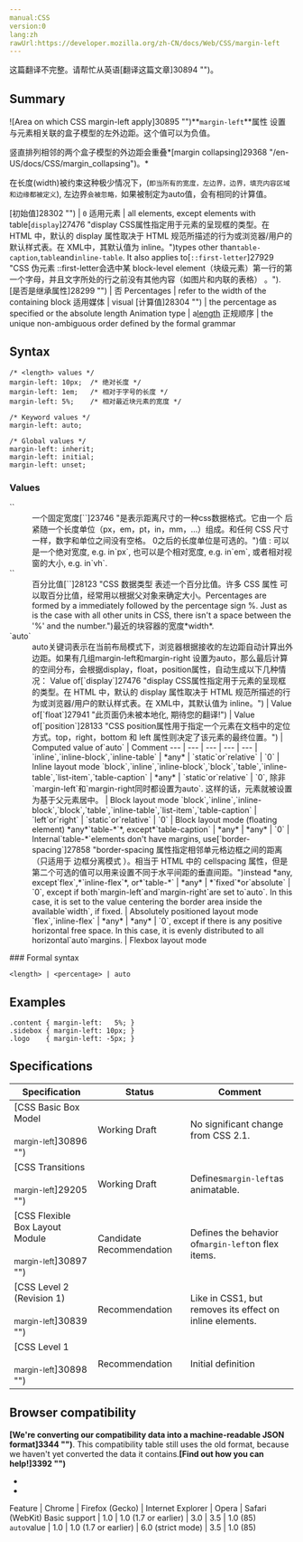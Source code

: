 ```yaml
---
manual:CSS
version:0
lang:zh
rawUrl:https://developer.mozilla.org/zh-CN/docs/Web/CSS/margin-left
---
```




这篇翻译不完整。请帮忙从英语[翻译这篇文章]30894 "")。





## Summary<a name="Summary"></a>


![Area on which CSS margin-left apply]30895 "")**`margin-left`**属性 设置与元素相关联的盒子模型的左外边距。这个值可以为负值。



竖直排列相邻的两个盒子模型的外边距会重叠*[margin collapsing]29368 "/en-US/docs/CSS/margin_collapsing")。*



在长度(width)被约束这种极少情况下，(`即当所有的宽度，左边界，边界，填充内容区域和边缘都被定义`), 左边界`会被忽略，`如果被制定为auto值，会有相同的计算值。


[初始值]28302 "") | `0` 
适用元素 | all elements, except elements with table[`display`]27476 "display CSS属性指定用于元素的呈现框的类型。在 HTML 中，默认的 display 属性取决于 HTML 规范所描述的行为或浏览器/用户的默认样式表。在 XML中，其默认值为 inline。")types other than`table-caption`,`table`and`inline-table`. It also applies to[`::first-letter`]27929 "CSS 伪元素 ::first-letter会选中某 block-level element（块级元素）第一行的第一个字母，并且文字所处的行之前没有其他内容（如图片和内联的表格） 。"). 
[是否是继承属性]28299 "") | 否 
Percentages | refer to the width of the containing block 
适用媒体 | visual 
[计算值]28304 "") | the percentage as specified or the absolute length 
Animation type | a[length](%4561#Interpolation "Values of the <length> CSS data type are interpolated as real, floating-point numbers.") 
正规顺序 | the unique non-ambiguous order defined by the formal grammar 


## Syntax<a name="Syntax"></a>

```
/* <length> values */
margin-left: 10px;  /* 绝对长度 */
margin-left: 1em;   /* 相对于字号的长度 */
margin-left: 5%;    /* 相对最近块元素的宽度 */

/* Keyword values */
margin-left: auto;

/* Global values */
margin-left: inherit;
margin-left: initial;
margin-left: unset;
```

### Values<a name="Values"></a>
<dl><dt id=''>`<length>`</dt><dd>一个固定宽度[`<length>`]23746 "是表示距离尺寸的一种css数据格式。它由一个 <number> 后紧随一个长度单位（px，em，pt，in，mm，...）组成。和任何 CSS 尺寸一样，数字和单位之间没有空格。<number> 0之后的长度单位是可选的。")值 : 可以是一个绝对宽度, e.g. in`px`, 也可以是个相对宽度, e.g. in`em`, 或者相对视窗的大小, e.g. in`vh`.</dd><dt id=''>`<percentage>`</dt><dd>百分比值[`<percentage>`]28123 "CSS 数据类型 <percentage> 表述一个百分比值。许多 CSS 属性 可以取百分比值，经常用以根据父对象来确定大小。Percentages are formed by a <number> immediately followed by the percentage sign %. Just as is the case with all other units in CSS, there isn't a space between the '%' and the number.")最近的块容器的宽度*width*.</dd><dt id=''>`auto`</dt><dd>auto关键词表示在当前布局模式下，浏览器根据接收的左边距自动计算出外边距。如果有几组margin-left和margin-right 设置为auto，那么最后计算的空间分布，会根据display，float，position属性，自动生成以下几种情况：
Value of[`display`]27476 "display CSS属性指定用于元素的呈现框的类型。在 HTML 中，默认的 display 属性取决于 HTML 规范所描述的行为或浏览器/用户的默认样式表。在 XML中，其默认值为 inline。") | Value of[`float`]27941 "此页面仍未被本地化, 期待您的翻译!") | Value of[`position`]28133 "CSS position属性用于指定一个元素在文档中的定位方式。top，right，bottom 和 left 属性则决定了该元素的最终位置。") | Computed value of`auto` | Comment 
 ---  |  ---  |  ---  |  ---  |  ---  | 
`inline`,`inline-block`,`inline-table` | *any* | `static`or`relative` | `0` | Inline layout mode 
`block`,`inline`,`inline-block`,`block`,`table`,`inline-table`,`list-item`,`table-caption` | *any* | `static`or`relative` | `0`, 除非`margin-left`和`margin-right同时都设置为auto`. 这样的话，元素就被设置为基于父元素居中。 | Block layout mode 
`block`,`inline`,`inline-block`,`block`,`table`,`inline-table`,`list-item`,`table-caption` | `left`or`right` | `static`or`relative` | `0` | Block layout mode (floating element) 
*any*`table-*`*, except*`table-caption` | *any* | *any* | `0` | Internal`table-*`elements don&#39;t have margins, use[`border-spacing`]27858 "border-spacing 属性指定相邻单元格边框之间的距离（只适用于 边框分离模式 ）。相当于 HTML 中的 cellspacing 属性，但是第二个可选的值可以用来设置不同于水平间距的垂直间距。")instead 
*any, except`flex`,*`inline-flex`*, or*`table-*` | *any* | *`fixed`*or`absolute` | `0`, except if both`margin-left`and`margin-right`are set to`auto`. In this case, it is set to the value centering the border area inside the available`width`, if fixed. | Absolutely positioned layout mode 
`flex`,`inline-flex` | *any* | *any* | `0`, except if there is any positive horizontal free space. In this case, it is evenly distributed to all horizontal`auto`margins. | Flexbox layout mode 

</dd></dl>
### Formal syntax<a name="Formal_syntax"></a>

```
<length> | <percentage> | auto
```

## Examples<a name="Examples"></a>

```
.content { margin-left:   5%; }
.sidebox { margin-left: 10px; }
.logo    { margin-left: -5px; }
```

## Specifications<a name="Specifications"></a>

Specification | Status | Comment 
 ---  |  ---  |  ---  | 
[CSS Basic Box Model<br></br><small>margin-left</small>]30896 "") | Working Draft | No significant change from CSS 2.1. 
[CSS Transitions<br></br><small>margin-left</small>]29205 "") | Working Draft | Defines`margin-left`as animatable. 
[CSS Flexible Box Layout Module<br></br><small>margin-left</small>]30897 "") | Candidate Recommendation | Defines the behavior of`margin-left`on flex items. 
[CSS Level 2 (Revision 1)<br></br><small>margin-left</small>]30839 "") | Recommendation | Like in CSS1, but removes its effect on inline elements. 
[CSS Level 1<br></br><small>margin-left</small>]30898 "") | Recommendation | Initial definition 


## Browser compatibility<a name="Browser_Compatibility"></a>


**[We&#39;re converting our compatibility data into a machine-readable JSON format]3344 "")**. This compatibility table still uses the old format, because we haven&#39;t yet converted the data it contains.**[Find out how you can help!]3392 "")**


* 
* 

Feature | Chrome | Firefox (Gecko) | Internet Explorer | Opera | Safari (WebKit) 
Basic support | 1.0 | 1.0 (1.7 or earlier) | 3.0 | 3.5 | 1.0 (85) 
`auto`value | 1.0 | 1.0 (1.7 or earlier) | 6.0 (strict mode) | 3.5 | 1.0 (85) 







